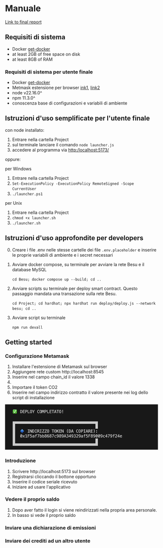 # Manuale

[Link to final report](https://www.overleaf.com/read/mdhwjpjjhsgc#758340)


## Requisiti di sistema
- Docker [get-docker](https://docs.docker.com/get-docker)
- at least 2GB of free space on disk
- at least 8GB of RAM

### Requisiti di sistema per utente finale
- Docker [get-docker](https://docs.docker.com/get-docker)
- Metmask estensione per browser [ink1](), [link2]()
- node v22.16.0^
- npm 11.3.0^
- conoscenza base di configurazioni e variabili di ambiente

## Istruzioni d'uso semplificate per l'utente finale
con node installato:

1. Entrare nella cartella Project
2. sul terminale lanciare il comando `node launcher.js`
3. accedere al programma via [http:/localhost:5173/](http:/localhost:5173/)

oppure:

per Windows
1. Entrare nella cartella Project
2. `Set-ExecutionPolicy -ExecutionPolicy RemoteSigned -Scope CurrentUser`
3. `./launcher.ps1` 

per Unix
1. Entrare nella cartella Project
2. `chmod +x launcher.sh`
3. `./launcher.sh`


## Istruzioni d'uso approfondite per developers
0. Creare i file .env nelle stesse cartelle dei file `.env.placeholder` e inserire le proprie variabili di ambiente e i secret necessari

1. Avviare docker compose, su terminale per avviare la rete Besu e il database MySQL

     `cd Besu; docker compose up --build; cd ..`

2. Avviare scripts su terminale per deploy smart contract. Questo passaggio mandata una transazione sulla rete Besu.

    `cd Project; cd hardhat; npx hardhat run deploy/deploy.js --network besu; cd ..`

3. Avviare script su terminale

    `npm run devall`


## Getting started
### Configurazione Metamask
1. Installare l'estensione di Metamask sul browser
2. Aggiungere rete custom http://localhost:8545
3. Inserire nel campo chain_id il valore 1338
4. 
2. Importare il token CO2
3. Inserire nel campo indirizzo contratto il valore presente nei log dello script di installazione

<img src="token.png" alt="Esempio di token" width="600px">

### Introduzione

1. Scrivere http://localhost:5173 sul browser
2. Registrarsi cliccando il bottone opportuno
3. Inserire il codice seriale ricevuto
4. Iniziare ad usare l'applicativo

### Vedere il proprio saldo
1. Dopo aver fatto il login si viene reindirizzati nella propria area personale.
2. In basso si vede il proprio saldo

### Inviare una dichiarazione di emissioni


### Inviare dei crediti ad un altro utente


### 
